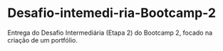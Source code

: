 # Desafio-intemedi-ria-Bootcamp-2
Entrega do Desafio Intermediária (Etapa 2) do Bootcamp 2, focado na criação de um portfólio.
